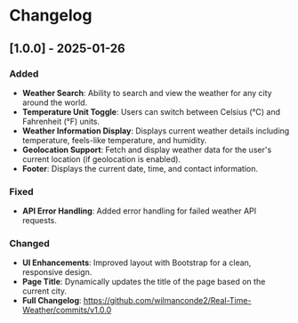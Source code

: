 # Changelog
## [1.0.0] - 2025-01-26
### Added
- **Weather Search**: Ability to search and view the weather for any city around the world.
- **Temperature Unit Toggle**: Users can switch between Celsius (°C) and Fahrenheit (°F) units.
- **Weather Information Display**: Displays current weather details including temperature, feels-like temperature, and humidity.
- **Geolocation Support**: Fetch and display weather data for the user's current location (if geolocation is enabled).
- **Footer**: Displays the current date, time, and contact information.

### Fixed
- **API Error Handling**: Added error handling for failed weather API requests.

### Changed
- **UI Enhancements**: Improved layout with Bootstrap for a clean, responsive design.
- **Page Title**: Dynamically updates the title of the page based on the current city.
- **Full Changelog**: https://github.com/wilmanconde2/Real-Time-Weather/commits/v1.0.0